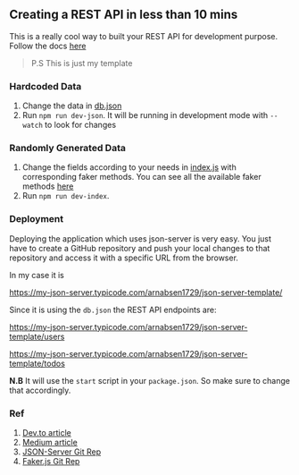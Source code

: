 ## Creating a REST API in less than 10 mins

This is a really cool way to built your REST API for development purpose. Follow the docs [here](https://github.com/typicode/json-server)

>P.S This is just my template

### Hardcoded Data

1. Change the data in [db.json](db.json)
2. Run  `npm run dev-json`. It will be running in development mode with `--watch` to look for changes

### Randomly Generated Data

1. Change the fields according to your needs in [index.js](index.js) with corresponding faker methods. You can see all the available faker methods [here](http://marak.github.io/faker.js/#toc6__anchor)
2. Run `npm run dev-index`. 

### Deployment
Deploying the application which uses json-server is very easy. You just have to create a GitHub repository and push your local changes to that repository and access it with a specific URL from the browser.

In my case it is

https://my-json-server.typicode.com/arnabsen1729/json-server-template/

Since it is using the `db.json` the REST API endpoints are:

https://my-json-server.typicode.com/arnabsen1729/json-server-template/users

https://my-json-server.typicode.com/arnabsen1729/json-server-template/todos

**N.B** It will use the `start` script in your `package.json`. So make sure to change that accordingly. 

### Ref
1. [Dev.to article](https://dev.to/myogeshchavan97/how-to-easily-create-and-host-your-own-rest-api-without-writing-a-single-line-of-code-2np4)
2. [Medium article](https://medium.com/codingthesmartway-com-blog/create-a-rest-api-with-json-server-36da8680136d)
3. [JSON-Server Git Rep](https://github.com/typicode/json-server)
4. [Faker.js Git Rep](https://github.com/Marak/faker.js)